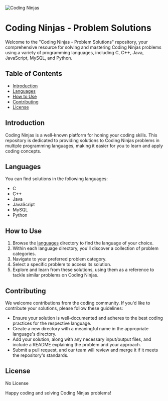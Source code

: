 ![Coding Ninjas](https://levelupcollege.com/wp-content/uploads/2021/10/coding-ninjas-logo-white.png)

# Coding Ninjas - Problem Solutions

Welcome to the "Coding Ninjas - Problem Solutions" repository, your comprehensive resource for solving and mastering Coding Ninjas problems using a variety of programming languages, including C, C++, Java, JavaScript, MySQL, and Python.

## Table of Contents
- [Introduction](#introduction)
- [Languages](#languages)
- [How to Use](#how-to-use)
- [Contributing](#contributing)
- [License](#license)

## Introduction

Coding Ninjas is a well-known platform for honing your coding skills. This repository is dedicated to providing solutions to Coding Ninjas problems in multiple programming languages, making it easier for you to learn and apply coding concepts.

## Languages

You can find solutions in the following languages:
- C
- C++
- Java
- JavaScript
- MySQL
- Python

## How to Use

1. Browse the [languages](./languages) directory to find the language of your choice.
2. Within each language directory, you'll discover a collection of problem categories.
3. Navigate to your preferred problem category.
4. Select a specific problem to access its solution.
5. Explore and learn from these solutions, using them as a reference to tackle similar problems on Coding Ninjas.

## Contributing

We welcome contributions from the coding community. If you'd like to contribute your solutions, please follow these guidelines:
- Ensure your solution is well-documented and adheres to the best coding practices for the respective language.
- Create a new directory with a meaningful name in the appropriate language's directory.
- Add your solution, along with any necessary input/output files, and include a README explaining the problem and your approach.
- Submit a pull request, and our team will review and merge it if it meets the repository's standards.

## License

No License

Happy coding and solving Coding Ninjas problems!
